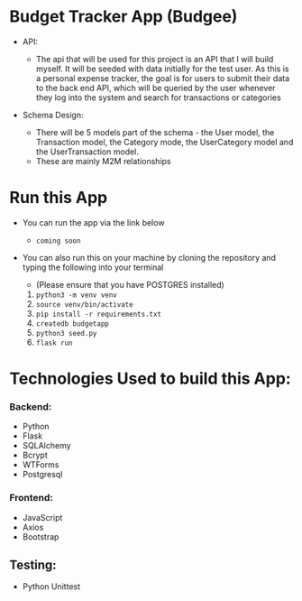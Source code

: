 # Budget Tracker App (Budgee)

* API:
  * The api that will be used for this project is an API that I will build myself. It will be seeded with data initially for the test user. As this is a personal expense tracker, the goal is for users to submit their data to the back end API, which will be queried by the user whenever they log into the system and search for transactions or categories

* Schema Design:
  * There will be 5 models part of the schema - the User model, the Transaction model, the Category mode, the UserCategory model and the UserTransaction model. 
  * These are mainly M2M relationships


# Run this App

* You can run the app via the link below
  * `coming soon`

* You can also run this on your machine by cloning the repository and typing the following into your terminal
  * (Please ensure that you have POSTGRES installed)
  1. `python3 -m venv venv`
  2. `source venv/bin/activate`
  3. `pip install -r requirements.txt`
  4. `createdb budgetapp`
  5. `python3 seed.py`
  6. `flask run`

# Technologies Used to build this App:
  ### Backend: 
  - Python 
  - Flask
  - SQLAlchemy 
  - Bcrypt 
  - WTForms
  - Postgresql

  ### Frontend:
  - JavaScript
  - Axios
  - Bootstrap

  ## Testing:
  - Python Unittest
  

